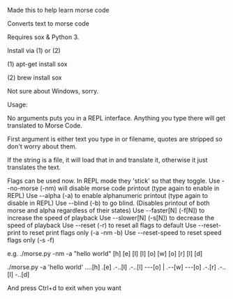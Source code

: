 Made this to help learn morse code

Converts text to morse code

Requires sox & Python 3. 

Install via (1) or (2)

(1) apt-get install sox

(2) brew install sox

Not sure about Windows, sorry.

Usage:

No arguments puts you in a REPL interface. Anything you type there will get translated to Morse Code.

First argument is either text you type in or filename, quotes are stripped so don't worry about them.

If the string is a file, it will load that in and translate it, otherwise it just translates the text.

Flags can be used now. In REPL mode they 'stick' so that they toggle.
Use --no-morse (-nm) will disable morse code printout (type again to enable in REPL)
Use --alpha (-a) to enable alphanumeric printout (type again to disable in REPL)
Use --blind (-b) to go blind. (Disables printout of both morse and alpha regardless of their states)
Use --faster[N] (-f[N]) to increase the speed of playback
Use --slower[N] (-s[N]) to decrease the speed of playback
Use --reset (-r) to reset all flags to default
Use --reset-print to reset print flags only (-a -nm -b)
Use --reset-speed to reset speed flags only (-s -f)

e.g. 
./morse.py -nm -a "hello world"
[h] [e] [l] [l] [o] [w] [o] [r] [l] [d]

./morse.py -a 'hello world'
....[h] .[e] .-..[l] .-..[l] ---[o]  | .--[w] ---[o] .-.[r] .-..[l] -..[d]

And press Ctrl+d to exit when you want

